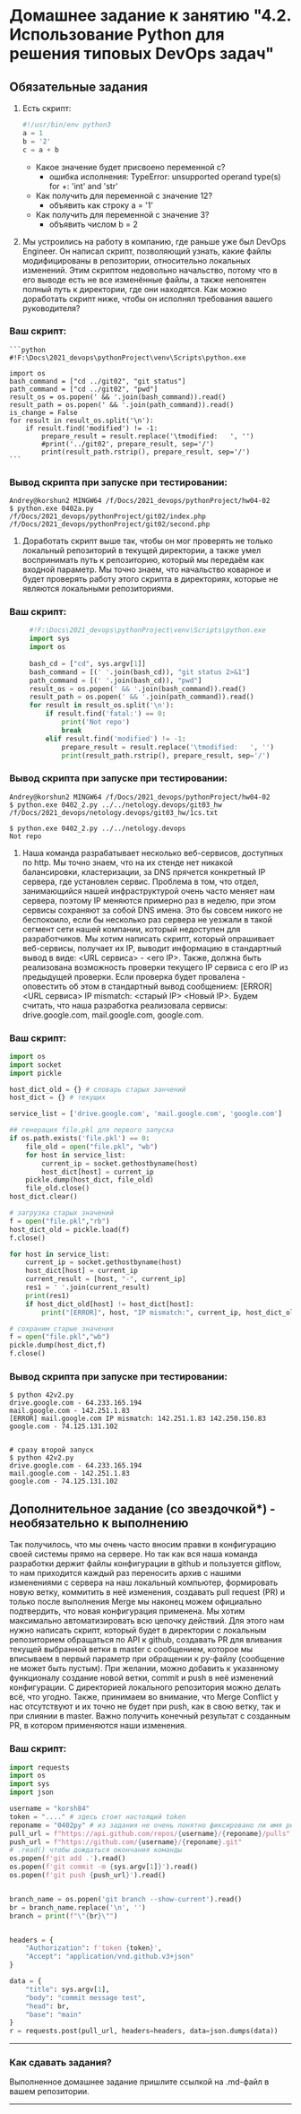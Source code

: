 # Домашнее задание к занятию "4.2. Использование Python для решения типовых DevOps задач"

## Обязательные задания

1. Есть скрипт:
	```python
    #!/usr/bin/env python3
	a = 1
	b = '2'
	c = a + b
	```
	* Какое значение будет присвоено переменной c?
		- ошибка исполнения:  TypeError: unsupported operand type(s) for +: 'int' and 'str'
	* Как получить для переменной c значение 12?
		- объявить как строку  a = '1'
	* Как получить для переменной c значение 3?
		- объявить числом b = 2

1. Мы устроились на работу в компанию, где раньше уже был DevOps Engineer. Он написал скрипт, позволяющий узнать, какие файлы модифицированы в репозитории, относительно локальных изменений. Этим скриптом недовольно начальство, потому что в его выводе есть не все изменённые файлы, а также непонятен полный путь к директории, где они находятся. Как можно доработать скрипт ниже, чтобы он исполнял требования вашего руководителя?
### Ваш скрипт:   
    ```python
    #!F:\Docs\2021_devops\pythonProject\venv\Scripts\python.exe
    
    import os
    bash_command = ["cd ../git02", "git status"]
    path_command = ["cd ../git02", "pwd"]
    result_os = os.popen(' && '.join(bash_command)).read()
    result_path = os.popen(' && '.join(path_command)).read()
    is_change = False
    for result in result_os.split('\n'):
        if result.find('modified') != -1:
            prepare_result = result.replace('\tmodified:   ', '')
            #print('../git02', prepare_result, sep='/')
            print(result_path.rstrip(), prepare_result, sep='/')
	```
### Вывод скрипта при запуске при тестировании:
```
Andrey@korshun2 MINGW64 /f/Docs/2021_devops/pythonProject/hw04-02
$ python.exe 0402a.py
/f/Docs/2021_devops/pythonProject/git02/index.php
/f/Docs/2021_devops/pythonProject/git02/second.php
```

1. Доработать скрипт выше так, чтобы он мог проверять не только локальный репозиторий в текущей директории, а также умел воспринимать путь к репозиторию, который мы передаём как входной параметр. Мы точно знаем, что начальство коварное и будет проверять работу этого скрипта в директориях, которые не являются локальными репозиториями.

### Ваш скрипт:   
```python
     #!F:\Docs\2021_devops\pythonProject\venv\Scripts\python.exe
     import sys
     import os
     
     bash_cd = ["cd", sys.argv[1]]
     bash_command = [(' '.join(bash_cd)), "git status 2>&1"]
     path_command = [(' '.join(bash_cd)), "pwd"]
     result_os = os.popen(' && '.join(bash_command)).read()
     result_path = os.popen(' && '.join(path_command)).read()
     for result in result_os.split('\n'):
         if result.find('fatal:') == 0:
             print('Not repo')
             break
         elif result.find('modified') != -1:
             prepare_result = result.replace('\tmodified:   ', '')
             print(result_path.rstrip(), prepare_result, sep='/')
```
### Вывод скрипта при запуске при тестировании:
```
Andrey@korshun2 MINGW64 /f/Docs/2021_devops/pythonProject/hw04-02
$ python.exe 0402_2.py ../../netology.devops/git03_hw
/f/Docs/2021_devops/netology.devops/git03_hw/1cs.txt

$ python.exe 0402_2.py ../../netology.devops
Not repo
```

1. Наша команда разрабатывает несколько веб-сервисов, доступных по http. Мы точно знаем, что на их стенде нет никакой балансировки, кластеризации, за DNS прячется конкретный IP сервера, где установлен сервис. Проблема в том, что отдел, занимающийся нашей инфраструктурой очень часто меняет нам сервера, поэтому IP меняются примерно раз в неделю, при этом сервисы сохраняют за собой DNS имена. Это бы совсем никого не беспокоило, если бы несколько раз сервера не уезжали в такой сегмент сети нашей компании, который недоступен для разработчиков. Мы хотим написать скрипт, который опрашивает веб-сервисы, получает их IP, выводит информацию в стандартный вывод в виде: <URL сервиса> - <его IP>. Также, должна быть реализована возможность проверки текущего IP сервиса c его IP из предыдущей проверки. Если проверка будет провалена - оповестить об этом в стандартный вывод сообщением: [ERROR] <URL сервиса> IP mismatch: <старый IP> <Новый IP>. Будем считать, что наша разработка реализовала сервисы: drive.google.com, mail.google.com, google.com.
### Ваш скрипт:  
```python
import os
import socket
import pickle

host_dict_old = {} # словарь старых занчений
host_dict = {} # текущих

service_list = ['drive.google.com', 'mail.google.com', 'google.com']

## генерация file.pkl для первого запуска
if os.path.exists('file.pkl') == 0:
    file_old = open("file.pkl", "wb")
    for host in service_list:
        current_ip = socket.gethostbyname(host)
        host_dict[host] = current_ip
    pickle.dump(host_dict, file_old)
    file_old.close()
host_dict.clear()

# загрузка старых значений
f = open("file.pkl","rb")
host_dict_old = pickle.load(f)
f.close()

for host in service_list:
    current_ip = socket.gethostbyname(host)
    host_dict[host] = current_ip
    current_result = [host, "-", current_ip]
    res1 = ' '.join(current_result)
    print(res1)
    if host_dict_old[host] != host_dict[host]:
        print("[ERROR]", host, "IP mismatch:", current_ip, host_dict_old[host])

# сохраним старые значения
f = open("file.pkl","wb")
pickle.dump(host_dict,f)
f.close()
```
### Вывод скрипта при запуске при тестировании:
```
$ python 42v2.py
drive.google.com - 64.233.165.194
mail.google.com - 142.251.1.83
[ERROR] mail.google.com IP mismatch: 142.251.1.83 142.250.150.83
google.com - 74.125.131.102


# сразу второй запуск
$ python 42v2.py
drive.google.com - 64.233.165.194
mail.google.com - 142.251.1.83
google.com - 74.125.131.102

```


## Дополнительное задание (со звездочкой*) - необязательно к выполнению

Так получилось, что мы очень часто вносим правки в конфигурацию своей системы прямо на сервере. Но так как вся наша команда разработки держит файлы конфигурации в github и пользуется gitflow, то нам приходится каждый раз переносить архив с нашими изменениями с сервера на наш локальный компьютер, формировать новую ветку, коммитить в неё изменения, создавать pull request (PR) и только после выполнения Merge мы наконец можем официально подтвердить, что новая конфигурация применена. Мы хотим максимально автоматизировать всю цепочку действий. Для этого нам нужно написать скрипт, который будет в директории с локальным репозиторием обращаться по API к github, создавать PR для вливания текущей выбранной ветки в master с сообщением, которое мы вписываем в первый параметр при обращении к py-файлу (сообщение не может быть пустым). При желании, можно добавить к указанному функционалу создание новой ветки, commit и push в неё изменений конфигурации. С директорией локального репозитория можно делать всё, что угодно. Также, принимаем во внимание, что Merge Conflict у нас отсутствуют и их точно не будет при push, как в свою ветку, так и при слиянии в master. Важно получить конечный результат с созданным PR, в котором применяются наши изменения. 

### Ваш скрипт:  
```python
import requests
import os
import sys
import json

username = "korsh84"
token = "...." # здесь стоит настоящий token
reponame = "0402py" # из задания не очень понятно фиксировано ли имя репо
pull_url = f"https://api.github.com/repos/{username}/{reponame}/pulls"
push_url = f"https://github.com/{username}/{reponame}.git"
# .read() чтобы дождаться окончания команды 
os.popen(f'git add .').read()
os.popen(f'git commit -m {sys.argv[1]}').read()
os.popen(f'git push {push_url}').read()


branch_name = os.popen('git branch --show-current').read()
br = branch_name.replace('\n', '')
branch = print(f"\"{br}\"")


headers = {
    "Authorization": f'token {token}',
    "Accept": "application/vnd.github.v3+json"
}

data = {
    "title": sys.argv[1],
    "body": "commit message test",
    "head": br,
    "base": "main"
}
r = requests.post(pull_url, headers=headers, data=json.dumps(data))
```


---

### Как сдавать задания?

Выполненное домашнее задание пришлите ссылкой на .md-файл в вашем репозитории.

---

